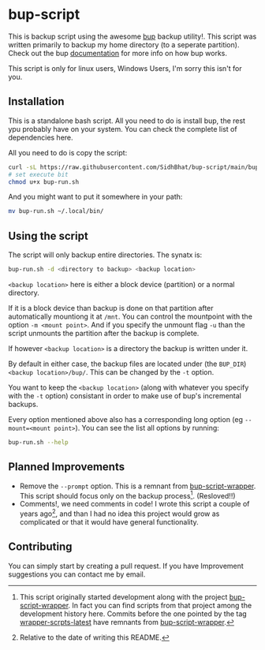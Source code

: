 # bup-script

This is backup script using the awesome [bup](https://github.com/bup/bup) backup utility!. This script
was written primarily to backup my home directory (to a seperate partition). Check out the bup
[documentation](https://bup.github.io/) for more info on how bup works.

This script is only for linux users, Windows Users, I'm sorry this isn't for you.

## Installation

This is a standalone bash script. All you need to do is install bup, the rest ypu probably have on your
system. You can check the complete list of dependencies here.

All you need to do is copy the script:

```bash
curl -sL https://raw.githubusercontent.com/SidhBhat/bup-script/main/bup-run.sh > bup-run.sh
# set execute bit
chmod u+x bup-run.sh
```

And you might want to put it somewhere in your path:

```bash
mv bup-run.sh ~/.local/bin/
```
## Using the script

The script will only backup entire directories. The synatx is:

```bash
bup-run.sh -d <directory to backup> <backup location>
```

`<backup location>` here is either a block device (partition) or a normal directory.

If it is a block device than backup is done on that partition after automatically mountiong it at `/mnt`.
You can control the mountpoint with the option `-m <mount point>`. And if you specify the unmount flag
`-u` than the script unmounts the partition after the backup is complete.

If however `<backup location>` is a directory the backup is written under it.

By default in either case, the backup files are located under \(the `BUP_DIR`\) `<backup location>/bup/`.
This can be changed by the `-t` option.

You want to keep the `<backup location>` \(along with whatever you specify with the `-t` option\) consistant
in order to make use of bup's incremental backups.

Every option mentioned above also has a corresponding long option (eg `--mount=<mount point>`). You can see
the list all options by running:

```bash
bup-run.sh --help
```

## Planned Improvements

 - Remove the `--prompt` option. This is a remnant from [bup-script-wrapper](https://github.com/SidhBhat/bup-script-wrapper).
   This script should focus only on the backup process[^1]. (Resloved!!)
 - Comments!, we need comments in code! I wrote this script a couple of years ago[^2], and than I had no idea this
   project would grow as complicated or that it would have general functionality.

## Contributing

You can simply start by creating a pull request. If you have Improvement suggestions you can contact me by email.


[^1]: This script originally started development along with the project [bup-script-wrapper](https://github.com/SidhBhat/bup-script-wrapper).
In fact you can find scripts from that project among the development history here. Commits before the one pointed by
the tag [wrapper-scrpts-latest](https://github.com/SidhBhat/bup-script/releases/tag/wrapper-scrpts-latest) have
remnants from [bup-script-wrapper](https://github.com/SidhBhat/bup-script-wrapper).
[^2]: Relative to the date of writing this README.
